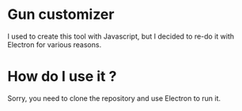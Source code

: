 # Gun customizer
I used to create this tool with Javascript, but I decided to re-do it with
Electron for various reasons.

# How do I use it ?
Sorry, you need to clone the repository and use Electron to run it.
